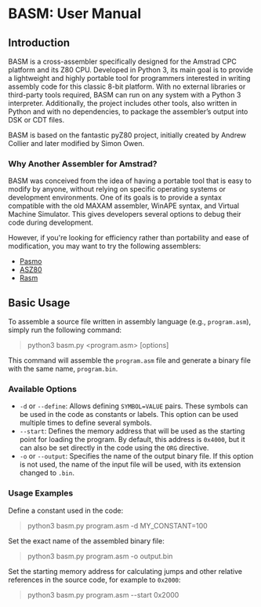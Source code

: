 # **BASM: User Manual**

## **Introduction**

BASM is a cross-assembler specifically designed for the Amstrad CPC platform and its Z80 CPU. Developed in Python 3, its main goal is to provide a lightweight and highly portable tool for programmers interested in writing assembly code for this classic 8-bit platform. With no external libraries or third-party tools required, BASM can run on any system with a Python 3 interpreter. Additionally, the project includes other tools, also written in Python and with no dependencies, to package the assembler’s output into DSK or CDT files.

BASM is based on the fantastic pyZ80 project, initially created by Andrew Collier and later modified by Simon Owen.

### **Why Another Assembler for Amstrad?**

BASM was conceived from the idea of having a portable tool that is easy to modify by anyone, without relying on specific operating systems or development environments. One of its goals is to provide a syntax compatible with the old MAXAM assembler, WinAPE syntax, and Virtual Machine Simulator. This gives developers several options to debug their code during development.

However, if you're looking for efficiency rather than portability and ease of modification, you may want to try the following assemblers:

* [Pasmo](https://pasmo.speccy.org/)
* [ASZ80](https://shop-pdp.net/ashtml/)
* [Rasm](https://github.com/EdouardBERGE/rasm)

## **Basic Usage**

To assemble a source file written in assembly language (e.g., `program.asm`), simply run the following command:

> python3 basm.py <program.asm> [options]

This command will assemble the `program.asm` file and generate a binary file with the same name, `program.bin`.

### **Available Options**

- `-d` or `--define`: Allows defining `SYMBOL=VALUE` pairs. These symbols can be used in the code as constants or labels. This option can be used multiple times to define several symbols.
- `--start`: Defines the memory address that will be used as the starting point for loading the program. By default, this address is `0x4000`, but it can also be set directly in the code using the `ORG` directive.
- `-o` or `--output`: Specifies the name of the output binary file. If this option is not used, the name of the input file will be used, with its extension changed to `.bin`.

### **Usage Examples**

Define a constant used in the code:

> python3 basm.py program.asm -d MY_CONSTANT=100

Set the exact name of the assembled binary file:

> python3 basm.py program.asm -o output.bin

Set the starting memory address for calculating jumps and other relative references in the source code, for example to `0x2000`:

> python3 basm.py program.asm --start 0x2000
